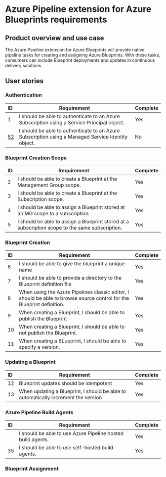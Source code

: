 # Azure Pipeline extension for Azure Blueprints requirements

## Product overview and use case

The Azure Pipeline extension for Azure Blueprints will provide native pipeline tasks for creating and assigning Azure Blueprints. With these tasks, consumers can include Blueprint deployments and updates in continuous delivery solutions.

## User stories

### Authentication

| ID | Requirement | Complete |
|:---|---|---|
| 1 | I should be able to authenticate to an Azure Subscription using a Service Principal object. | Yes |
| [52](https://github.com/neilpeterson/azure-blueprints-pipeline-tasks/issues/52) | I should be able to authenticate to an Azure Subscription using a Managed Service Identity object. | No |

### Blueprint Creation Scope

| ID | Requirement | Complete |
|:---|---|---|
| 2 | I should be able to create a Blueprint at the Management Group scope. | Yes |
| 3| I should be able to create a Blueprint at the Subscription scope. | Yes |
| 4 | I should be able to assign a Blueprint stored at an MG scope to a subscription. | Yes |
| 5 | I should be able to assign a Blueprint stored at a subscription scope to the same subscription. | Yes |

### Blueprint Creation

| ID | Requirement | Complete |
|:---|---|---|
| 6 | I should be able to give the blueprint a unique name | Yes |
| 7 | I should be able to provide a directory to the Blueprint definition file | Yes |
| 8 | When using the Azure Pipelines classic editor, I should be able to browse source control for the Blueprint definition. | Yes |
| 9 | When creating a Blueprint, I should be able to publish the Blueprint | Yes |
| 10 | When creating a Blueprint, I should be able to not publish the Blueprint. | Yes |
| 11 | When creating a BLueprint, I should be able to specify a version. | Yes |

### Updating a Blueprint

| ID | Requirement | Complete |
|:---|---|---|
| 12 | Blueprint updates should be idempotent | Yes |
| 13 | When updating a Blueprint, I should be able to automatically increment the version | Yes |

### Azure Pipeline Build Agents

| ID | Requirement | Complete |
|:---|---|---|
| | I should be able to use Azure Pipeline hosted build agents. | Yes |
| [35]() | I should be able to use self-hosted build agents. | Yes |

### Blueprint Assignment